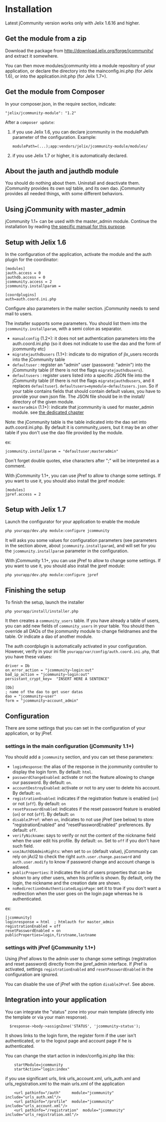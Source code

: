 Installation
============

Latest jCommunity version works only with Jelix 1.6.16 and higher.


Get the module from a zip
-------------------------

Download the package from http://download.jelix.org/forge/jcommunity/
and extract it somewhere.

You can then move modules/jcommunity into a module repository of your application,
or declare the directory into the mainconfig.ini.php (for Jelix 1.6), or into
the application.init.php (for Jelix 1.7+).

Get the module from Composer
----------------------------

In your composer.json, in the require section, indicate:

```
"jelix/jcommunity-module": "1.2"
```

After a `composer update`:

1. if you use Jelix 1.6, you can declare jcommunity in the modulePath
   parameter of the configuration. Example:
    ```
    modulePath=(...);app:vendors/jelix/jcommunity-module/modules/
    ```
2. if you use Jelix 1.7 or higher, it is automatically declared.

About the jauth and jauthdb module
----------------------------------

You should do nothing about them. Uninstall and deactivate them. jCommunity provides its
own sql table, and its own dao. jCommunity provides all needed things, with some different
behaviors.

Using jCommunity with master_admin
----------------------------------

jCommunity 1.1+ can be used with the master_admin module. Continue the
installation by reading [the specific manual for this purpose](https://github.com/jelix/jcommunity-module/wiki/master_admin).

Setup with Jelix 1.6
---------------------

In the configuration of the application, activate the module and the auth plugin
for the coordinator:

```
[modules]
jauth.access = 0
jauthdb.access = 0
jcommunity.access = 2
jcommunity.installparam =

[coordplugins]
auth=auth.coord.ini.php
```

Configure also parameters in the mailer section. jCommunity needs to send mail to users.

The installer supports some parameters. You should list them into the
`jcommunity.installparam`, with a semi colon as separator.

- `manualconfig` (1.2+): it does not set authentication parameters into the auth.coord.ini.php
  (so it does not indicate to use the dao and the form of jcommunity etc)
- `migratejauthdbusers` (1.1+): indicate to do migration of jlx_users records 
  into the jCommunity table 
- `defaultuser` : register an "admin" user (password: "admin") into the jCommunity table
  (if there is not the flags `migratejauthdbusers`).
- `defaultusers` : register users listed into a specific JSON file into the jCommunity table
  (if there is not the flags `migratejauthdbusers`, and it replaces `defaultuser`). 
  `defaultusers=mymodule~defaultusers.json`. So if your table contains fields
  that should contain default values, you have to provide your own json file.
  The JSON file should be in the install/ directory of the given module.
- `masteradmin` (1.1+): indicate that jcommunity is used for master_admin module.
  see [the dedicated chapter](https://github.com/jelix/jcommunity-module/wiki/master_admin)

Note: the jCommunity table is the table indicated into the dao set into auth.coord.ini.php.
By default it is community_users, but it may be an other table if you don't use
the dao file provided by the module.

ex:

```
jcommunity.installparam = "defaultuser;masteradmin"
```

Don't forget double quotes, else characters after ";" will be interpreted as a comment.

With jCommunity 1.1+, you can use jPref to allow to change some settings. If you
want to use it, you should also install the jpref module:

```
[modules]
jpref.access = 2
```

Setup with Jelix 1.7
---------------------

Launch the configurator for your application to enable the module

```bash
php yourapp/dev.php module:configure jcommunity
```

It will asks you some values for configuration parameters (see parameters in
the section above, about `jcommunity.installparam`), and will set for you the
`jcommunity.installparam` parameter in the configuration.

With jCommunity 1.1+, you can use jPref to allow to change some settings. If you
want to use it, you should also install the jpref module:

```bash
php yourapp/dev.php module:configure jpref
```

Finishing the setup
--------------------

To finish the setup, launch the installer

```
php yourapp/install/installer.php
```

It then creates a `community_users` table. If you have already a table of users, you can
add new fields of `community_users` in your table. You should then override all DAOs of
the jcommunity module to change fieldnames and the table. Or indicate a dao
of another module.

The auth coordplugin is automatically activated in your configuration. However,
verify in your ini file `yourapp/var/config/auth.coord.ini.php`, that you have these values: 

```
driver = Db
on_error_action = "jcommunity~login:out"
bad_ip_action = "jcommunity~login:out"
persistant_crypt_key=  "INSERT HERE A SENTENCE"

[Db]
; name of the dao to get user datas
dao = "jcommunity~user"
form = "jcommunity~account_admin"
```

Configuration
-------------

There are some settings that you can set in the configuration of your
application, or by jPref.

### settings in the main configuration (jCommunity 1.1+)

You should add a `jcommunity` section, and you can set these parameters:

- `loginResponse`: the alias of the response in the jcommunity controller
  to display the login form. By default: `html`.
- `passwordChangeEnabled`: activate or not the feature allowing to change our password.  By default: `on`.
- `accountDestroyEnabled`: activate or not to any user to delete his account.  By default: `on`.
- `registrationEnabled`: indicates if the registration feature is enabled
  (`on`) or not (`off`). By default: `on`
- `resetPasswordEnabled`: indicates if the reset password feature is enabled
  (`on`) or not (`off`). By default: `on`
- `disableJPref`: when `on`, indicates to not use jPref (see below) to store 
  "registrationEnabled" and "resetPasswordEnabled" preferences. By default: `off`.
- `verifyNickname`: says to verify or not the content of the nickname field
   when the user edit his profile.  By default: `on`. Set to `off` if you don't
   have such field.
- `useJAuthDbAdminRights`: when set to `on` (default value), jCommunity can
   rely on jAcl2 to check the right `auth.user.change.password` and `auth.user.modify` 
   to know if password change and account change is allowed.
- `publicProperties`: it indicates the list of users properties that can be shown
   to any other users, when his profile is shown. By default, only the login,
   the nickname and the creation date are shown.
- `noRedirectionOnAuthenticatedLoginPage`: set it to true if you don't want
   a redirection when the user goes on the login page whereas he is authenticated.
   

ex:

```
[jcommunity]
loginresponse = html  ; htmlauth for master_admin
registrationEnabled = off
resetPasswordEnabled = on
publicProperties=login,firstname,lastname
```


### settings with jPref (jCommunity 1.1+)

Using jPref allows to the admin user to change some settings (registration
and reset password) directly from the jpref_admin interface. If jPref is activated,
settings `registrationEnabled` and `resetPasswordEnabled` in the
configuration are ignored.

You can disable the use of jPref with the option `disableJPref`. See above.



Integration into your application
---------------------------------

You can integrate the "status" zone into your main template (directly into the template or
via your main response).

```
  $response->body->assignZone('STATUS', 'jcommunity~status');
```

It shows links to the login form, the register form if the user isn't authenticated, or to
the logout page and account page if he is authenticated.


You can change the start action in index/config.ini.php like this:

```
    startModule=jcommunity
    startAction="login:index"
```


if you use significant urls, link urls_account.xml, urls_auth.xml and
urls_registration.xml to the main urls.xml of the application

```
    <url pathinfo="/auth"     module="jcommunity" include="urls_auth.xml"/>
    <url pathinfo="/profile"  module="jcommunity" include="urls_account.xml"/>
    <url pathinfo="/registration"  module="jcommunity" include="urls_registration.xml"/>
```


